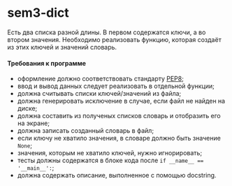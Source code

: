 # sem3-dict
Есть два списка разной длины. В первом содержатся ключи, а во втором значения. Необходимо реализовать функцию, которая создаёт из этих ключей и значений словарь.

#### Требования к программе
* оформление должно соответствовать стандарту [PEP8](https://www.python.org/dev/peps/pep-0008/);
* ввод и вывод данных следует реализовать в отдельной функции;
* должна считывать списки ключей/значений из файла;
* должна генерировать исключение в случае, если файл не найден на диске;
* должна составить из полученых списков словарь и отобразить его на экране;
* должна записать созданный словарь в файл;
* если ключу не хватило значения, в словаре должно быть значение `None`;
* значения, которым не хватило ключей, нужно игнорировать;
* тесты должны содержатся в блоке кода после `if __name__ == '__main__':`;
* должна содержать описание, выполненное с помощью docstring.
